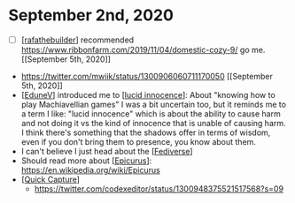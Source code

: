 # September 2nd, 2020
- [ ] [[rafathebuilder]] recommended https://www.ribbonfarm.com/2019/11/04/domestic-cozy-9/ go me. [[September 5th, 2020]]
- https://twitter.com/mwiik/status/1300906060711170050 [[September 5th, 2020]]
- [[EduneV]] introduced me to [[lucid innocence]]: About "knowing how to play Machiavellian games" I was a bit uncertain too, but it reminds me to a term I like: "lucid innocence" which is about the ability to cause harm and not doing it vs the kind of innocence that is unable of causing harm. I think there's something that the shadows offer in terms of wisdom, even if you don't bring them to presence, you know about them.
- I can't believe I just head about the [[Fediverse]]
- Should read more about [[Epicurus]]: https://en.wikipedia.org/wiki/Epicurus
- [[Quick Capture]]
    - https://twitter.com/codexeditor/status/1300948375521517568?s=09



[//begin]: # "Autogenerated link references for markdown compatibility"
[rafathebuilder]: ../rafathebuilder.md "Rafathebuilder"
[EduneV]: ../edunev.md "EduneV"
[lucid innocence]: ../lucid-innocence.md "Lucid Innocence"
[Fediverse]: ../fediverse.md "Fediverse"
[Epicurus]: ../epicurus.md "Epicurus"
[Quick Capture]: ../quick-capture.md "Quick Capture"
[//end]: # "Autogenerated link references"